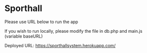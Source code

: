 # Sporthall
Please use URL below to run the app

If you wish to run locally, please modify the file in db.php and main.js (variable baseURL)

Deployed URL: https://sporthallsystem.herokuapp.com/
